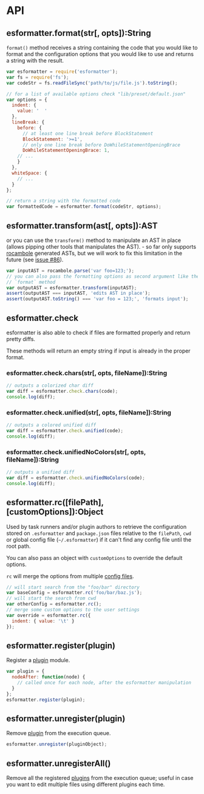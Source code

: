 # API

## esformatter.format(str[, opts]):String

`format()` method receives a string containing the code that you would like to
format and the configuration options that you would like to use and returns
a string with the result.

```js
var esformatter = require('esformatter');
var fs = require('fs');
var codeStr = fs.readFileSync('path/to/js/file.js').toString();

// for a list of available options check "lib/preset/default.json"
var options = {
  indent: {
    value: '  '
  },
  lineBreak: {
    before: {
      // at least one line break before BlockStatement
      BlockStatement: '>=1',
      // only one line break before DoWhileStatementOpeningBrace
      DoWhileStatementOpeningBrace: 1,
    // ...
    }
  },
  whiteSpace: {
    // ...
  }
};

// return a string with the formatted code
var formattedCode = esformatter.format(codeStr, options);
```

## esformatter.transform(ast[, opts]):AST

or you can use the `transform()` method to manipulate an AST in place (allows
pipping other tools that manipulates the AST). - so far only supports
[rocambole](https://github.com/millermedeiros/rocambole) generated ASTs, but we
will work to fix this limitation in the future (see [issue #86](https://github.com/millermedeiros/esformatter/issues/86)).

```js
var inputAST = rocambole.parse('var foo=123;');
// you can also pass the formatting options as second argument like the
// `format` method
var outputAST = esformatter.transform(inputAST);
assert(outputAST === inputAST, 'edits AST in place');
assert(outputAST.toString() === 'var foo = 123;', 'formats input');
```

## esformatter.check

esformatter is also able to check if files are formatted properly and return
pretty diffs.

These methods will return an empty string if input is already in the proper
format.

### esformatter.check.chars(str[, opts, fileName]):String

```js
// outputs a colorized char diff
var diff = esformatter.check.chars(code);
console.log(diff);
```

### esformatter.check.unified(str[, opts, fileName]):String

```js
// outputs a colored unified diff
var diff = esformatter.check.unified(code);
console.log(diff);
```

### esformatter.check.unifiedNoColors(str[, opts, fileName]):String

```js
// outputs a unified diff
var diff = esformatter.check.unifiedNoColors(code);
console.log(diff);
```

## esformatter.rc([filePath], [customOptions]):Object

Used by task runners and/or plugin authors to retrieve the configuration stored
on `.esformatter` and `package.json` files relative to the `filePath`, `cwd` or
global config file (`~/.esformatter`) if it can't find any config file until
the root path.

You can also pass an object with `customOptions` to override the default
options.

`rc` will merge the options from multiple [config files](./config.md).

```js
// will start search from the "foo/bar" directory
var baseConfig = esformatter.rc('foo/bar/baz.js');
// will start the search from cwd
var otherConfig = esformatter.rc();
// merge some custom options to the user settings
var override = esformatter.rc({
  indent: { value: '\t' }
});
```

## esformatter.register(plugin)

Register a [plugin](./plugins.md) module.

```js
var plugin = {
  nodeAfter: function(node) {
    // called once for each node, after the esformatter manipulation
  }
};
esformatter.register(plugin);
```

## esformatter.unregister(plugin)

Remove [plugin](./plugins.md) from the execution queue.

```js
esformatter.unregister(pluginObject);
```

## esformatter.unregisterAll()

Remove all the registered [plugins](./plugins.md) from the execution queue;
useful in case you want to edit multiple files using different plugins each
time.

